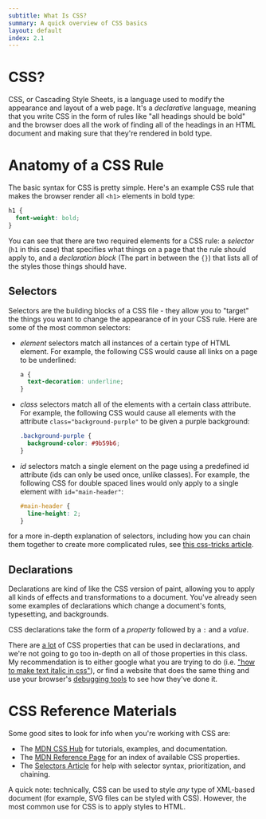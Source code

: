 ```yaml
---
subtitle: What Is CSS?
summary: A quick overview of CSS basics
layout: default
index: 2.1
---
```


# CSS?
CSS, or Cascading Style Sheets, is a language used to modify the appearance and layout of a web page. It's a *declarative* language, meaning that you write CSS in the form of rules like "all headings should be bold" and the browser does all the work of finding all of the headings in an HTML document and making sure that they're rendered in bold type.

# Anatomy of a CSS Rule
The basic syntax for CSS is pretty simple. Here's an example CSS rule that makes the browser render all `<h1>` elements in bold type:

```css
h1 {
  font-weight: bold;
}
```

You can see that there are two required elements for a CSS rule: a *selector* (`h1` in this case) that specifies what things on a page that the rule should apply to, and a *declaration block* (The part in between the `{}`) that lists all of the styles those things should have.

## Selectors
Selectors are the building blocks of a CSS file - they allow you to "target" the things you want to change the appearance of in your CSS rule. Here are some of the most common selectors:

- *element* selectors match all instances of a certain type of HTML element. For example, the following CSS would cause all links on a page to be underlined:

    ```css
    a {
      text-decoration: underline;
    }
    ```

- *class* selectors match all of the elements with a certain class attribute. For example, the following CSS would cause all elements with the attribute `class="background-purple"` to be given a purple background:

    ```css
    .background-purple {
      background-color: #9b59b6;
    }
    ```

- *id* selectors match a single element on the page using a predefined id attribute (ids can only be used once, unlike classes). For example, the following CSS for double spaced lines would only apply to a single element with `id="main-header"`:

    ```css
    #main-header {
      line-height: 2;
    }
    ```

for a more in-depth explanation of selectors, including how you can chain them together to create more complicated rules, see [this css-tricks article](http://css-tricks.com/how-css-selectors-work/).

## Declarations
Declarations are kind of like the CSS version of paint, allowing you to apply all kinds of effects and transformations to a document. You've already seen some examples of declarations which change a document's fonts, typesetting, and backgrounds.

CSS declarations take the form of a *property* followed by a `:` and a *value*.

There are [a lot](https://developer.mozilla.org/en-US/docs/Web/CSS/Reference) of CSS properties that can be used in declarations, and we're not going to go too in-depth on all of those properties in this class. My recommendation is to either google what you are trying to do (i.e. ["how to make text italic in css"](https://www.google.com/#q=how+to+make+text+italic+in+css)), or find a website that does the same thing and use your browser's [debugging tools](http://localhost:4000/chapters/2/3-debugging-css.html) to see how they've done it.

# CSS Reference Materials
Some good sites to look for info when you're working with CSS are:
- The [MDN CSS Hub](https://developer.mozilla.org/en-US/docs/Web/CSS) for tutorials, examples, and documentation.
- The [MDN Reference Page](https://developer.mozilla.org/en-US/docs/Web/CSS/Reference) for an index of available CSS properties.
- The [Selectors Article](http://css-tricks.com/how-css-selectors-work/) for help with selector syntax, prioritization, and chaining.

<div class="alert alert-info">A quick note: technically, CSS can be used to style <em>any</em> type of XML-based document (for example, SVG files can be styled with CSS). However, the most common use for CSS is to apply styles to HTML.</div>
